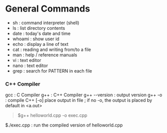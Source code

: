 # General Commands

- sh  : command interpreter (shell)
- ls  : list directory contents
- date : today's date and time
- whoami : show user id
- echo : display a line of text
- cat : reading and writing from/to a file
- man : help / reference manuals
- vi : text editor
- nano : text editor
- grep : search for PATTERN in each file

### C++ Compiler
gcc : C Compiler
g++ : C++ Compiler
g++ --version : output version
g++ <filename> -o <execname>  : compile C++ <filename> [-o] place output in file <execname> ; if no -o, the output is placed by default in <a.out>
> $g++ helloworld.cpp -o exec.cpp 

$./exec.cpp : run the compiled version of helloworld.cpp

